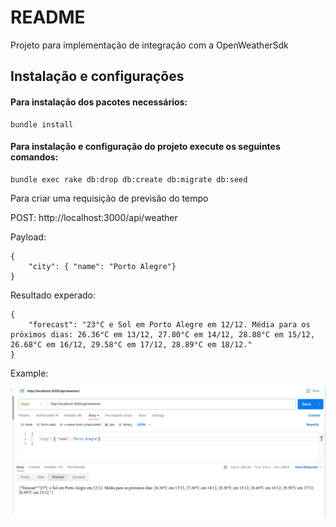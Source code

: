 # README

Projeto para implementação de integração com a OpenWeatherSdk


## Instalação e configurações

#### Para instalação dos pacotes necessários:

```shell
bundle install
```

#### Para instalação e configuração do projeto execute os seguintes comandos:

```shell
bundle exec rake db:drop db:create db:migrate db:seed
```

Para criar uma requisição de previsão do tempo


POST: http://localhost:3000/api/weather


Payload:


```shell
{
    "city": { "name": "Porto Alegre"}
}
```

Resultado experado:

```shell
{
    "forecast": "23°C e Sol em Porto Alegre em 12/12. Média para os próximos dias: 26.36°C em 13/12, 27.80°C em 14/12, 28.88°C em 15/12, 26.68°C em 16/12, 29.58°C em 17/12, 28.89°C em 18/12."
}
```

Example:

![Alt text](/forecast_postman.png?raw=true "Request Postman")

